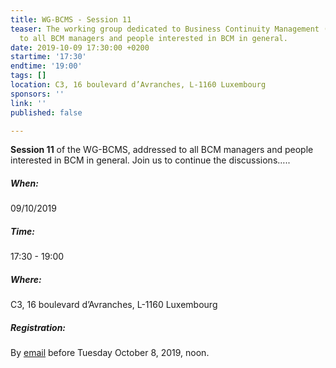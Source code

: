```yaml
---
title: WG-BCMS - Session 11
teaser: The working group dedicated to Business Continuity Management (BCMS) is addressed
  to all BCM managers and people interested in BCM in general.
date: 2019-10-09 17:30:00 +0200
startime: '17:30'
endtime: '19:00'
tags: []
location: C3, 16 boulevard d’Avranches, L-1160 Luxembourg
sponsors: ''
link: ''
published: false

---
```

**Session 11** of the WG-BCMS, addressed to all BCM managers and people interested in BCM in general. Join us to continue the discussions…..

##### When:

09/10/2019

##### Time:

17:30 - 19:00

##### Where:

C3, 16 boulevard d’Avranches, L-1160 Luxembourg

##### Registration:

By [email](mailto:secgen@clusil.lu) before Tuesday October 8, 2019, noon.